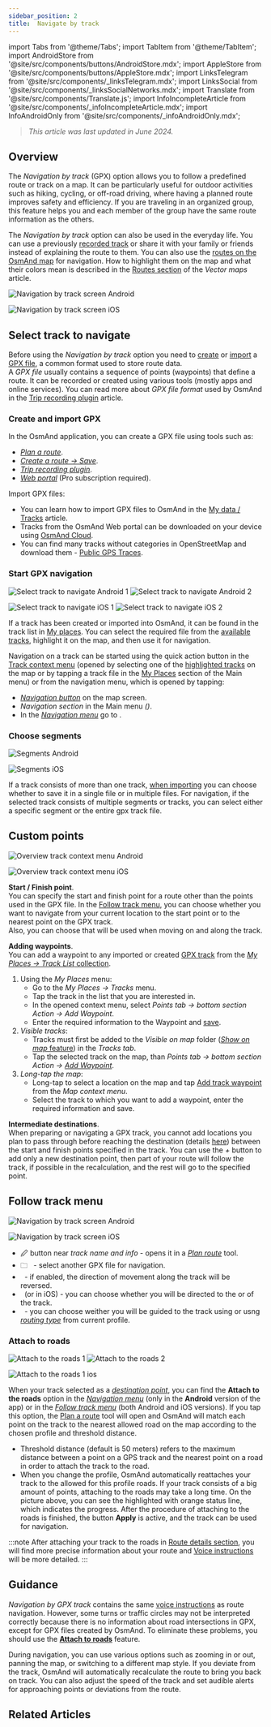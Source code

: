 ```yaml
---
sidebar_position: 2
title:  Navigate by track
---
```


import Tabs from '@theme/Tabs';
import TabItem from '@theme/TabItem';
import AndroidStore from '@site/src/components/buttons/AndroidStore.mdx';
import AppleStore from '@site/src/components/buttons/AppleStore.mdx';
import LinksTelegram from '@site/src/components/_linksTelegram.mdx';
import LinksSocial from '@site/src/components/_linksSocialNetworks.mdx';
import Translate from '@site/src/components/Translate.js';
import InfoIncompleteArticle from '@site/src/components/_infoIncompleteArticle.mdx';
import InfoAndroidOnly from '@site/src/components/_infoAndroidOnly.mdx';

<InfoIncompleteArticle/>

> *This article was last updated in June 2024.*

## Overview

The *Navigation by track* (GPX) option allows you to follow a predefined route or track on a map. It can be particularly useful for outdoor activities such as hiking, cycling, or off-road driving, where having a planned route improves safety and efficiency. If you are traveling in an organized group, this feature helps you and each member of the group have the same route information as the others.   

The *Navigation by track* option can also be used in the everyday life. You can use a previously [recorded track](../../plugins/trip-recording.md) or share it with your family or friends instead of explaining the route to them. You can also use the [routes on the OsmAnd map](../../../../blog/routes/) for navigation. How to highlight them on the map and what their colors mean is described in the [Routes section](../../map/vector-maps.md#routes) of the *Vector maps* article.  

<Tabs groupId="operating-systems">

<TabItem value="android" label="Android">  

![Navigation by track screen Android](@site/static/img/navigation/gpx/navigation_gpx_android.png)

</TabItem>

<TabItem value="ios" label="iOS">

![Navigation by track screen iOS](@site/static/img/navigation/gpx/navigation_gpx_ios.png)

</TabItem>

</Tabs>

## Select track to navigate

Before using the *Navigation by track* option you need to [create](#create-or-import-gpx) or [import](../../personal/tracks/manage-tracks.md#import) a [GPX file](../../../technical/osmand-file-formats/osmand-gpx.md), a common format used to store route data.  
A *GPX file* usually contains a sequence of points (waypoints) that define a route. It can be recorded or created using various tools (mostly apps and online services). You can read more about *GPX file format* used by OsmAnd in the [Trip recording plugin](../../plugins/trip-recording.md#recorded-gpx-file) article.  

### Create and import GPX 

In the OsmAnd application, you can create a GPX file using tools such as:

- *[Plan a route](../../plan-route/create-route.md)*.
- [*Create a route → Save*](./route-details.md#share--export-actions).  
- [*Trip recording plugin*](../../plugins/trip-recording.md).
- [*Web portal*](../../plan-route/web.md#tracks) (Pro subscription required).

Import GPX files:

- You can learn how to import GPX files to OsmAnd in the [My data / Tracks](../../personal/tracks/manage-tracks.md#import) article.
- Tracks from the OsmAnd Web portal can be downloaded on your device using [OsmAnd Cloud](../../personal/osmand-cloud.md).
- You can find many tracks without categories in OpenStreetMap and download them - [Public GPS Traces](https://www.openstreetmap.org/traces).


### Start GPX navigation

<Tabs groupId="operating-systems">

<TabItem value="android" label="Android">  

![Select track to navigate Android 1](@site/static/img/navigation/gpx/follow_track_andr_1.png) ![Select track to navigate Android 2](@site/static/img/navigation/gpx/follow_track_andr_2.png)

</TabItem>

<TabItem value="ios" label="iOS">

![Select track to navigate iOS 1](@site/static/img/navigation/gpx/follow_track_ios_1.png) ![Select track to navigate iOS 2](@site/static/img/navigation/gpx/follow_track_ios_2.png)

</TabItem>

</Tabs>

If a track has been created or imported into OsmAnd, it can be found in the track list in [My places](../../personal/myplaces). You can select the required file from the [available tracks](../../personal/tracks/manage-tracks.md), highlight it on the map, and then use it for navigation.  

Navigation on a track can be started using the quick action button in the [Track context menu](../../map/track-context-menu.md#quick-actions) (opened by selecting one of the [highlighted tracks](./route-navigation.md#previous-route--history) on the map or by tapping a track file in the [My Places](../../personal/myplaces.md) section of the Main menu) or from the navigation menu, which is opened by tapping:

- [*Navigation button*](../../widgets/map-buttons.md#directions) on the map screen.  
- *Navigation section* in the Main menu  *(<Translate android="true" ids="shared_string_menu,shared_string_navigation"/>)*.
- In the [*Navigation menu*](./route-navigation.md#navigation-menu) go to *<Translate android="true" ids="shared_string_settings,follow_track"/>*.  

### Choose segments

<Tabs groupId="operating-systems">

<TabItem value="android" label="Android">  

![Segments Android](@site/static/img/navigation/gpx/segments_andr.png)   

</TabItem>

<TabItem value="ios" label="iOS">

![Segments iOS](@site/static/img/navigation/gpx/segments_ios.png)

</TabItem>

</Tabs>

If a track consists of more than one track, [when importing](../../personal/tracks/manage-tracks.md#import) you can choose whether to save it in a single file or in multiple files. For navigation, if the selected track consists of multiple segments or tracks, you can select either a specific segment or the entire gpx track file.  


## Custom points

<Tabs groupId="operating-systems">

<TabItem value="android" label="Android">

![Overview track context menu Android](@site/static/img/personal/tracks/track_context_overview_andr_1.png)

</TabItem>

<TabItem value="ios" label="iOS">

![Overview track context menu iOS](@site/static/img/personal/tracks/track_context_overview_ios_1.png)

</TabItem>

</Tabs>

**Start / Finish  point**.  
You can specify the start and finish point for a route other than the points used in the GPX file. In the [Follow track menu](#follow-track-menu), you can choose whether you want to navigate from your current location to the start point or to the nearest point on the GPX track.  
Also, you can choose [<Translate android="true" ids="nav_type_hint"/>](../routing/routing-types.md) that will be used when moving on and along the track. 

**Adding waypoints**.  
You can add a waypoint to any imported or created [GPX track](#create-and-import-gpx) from the [*My Places → Track List* collection](../../personal/tracks/manage-tracks.md#view-all-tracks).  
1. Using the *My Places* menu:
    - Go to the *My Places → Tracks* menu. 
    - Tap the track in the list that you are interested in. 
    - In the opened context menu, select *Points tab → bottom section Action → Add Waypoint*.
    - Enter the required information to the Waypoint and [save](../../map/track-context-menu.md#add-waypoint-to-a-track).
2. *Visible tracks*:
    - Tracks must first be added to the *Visible on map* folder ([*Show on map* feature](../../personal/tracks/manage-tracks.md#single-track-menu)) in the *Tracks tab*.
    - Tap the selected track on the map, than *Points tab → bottom section Action → [Add Waypoint](../../map/track-context-menu.md#add-waypoint-to-a-track)*.
3. *Long-tap the map*:
    - Long-tap to select a location on the map and tap [Add track waypoint](../../map/map-context-menu.md#-add--edit--track-waypoint) from the *Map context menu*.
    - Select the track to which you want to add a waypoint, enter the required information and save.

**Intermediate destinations**.  
When preparing or navigating a GPX track, you cannot add locations you plan to pass through before reaching the destination (details [here](../../navigation/setup/route-navigation.md#intermediate-destinations)) between the start and finish points specified in the track. You can use the *+* button to add only a new destination point, then part of your route will follow the track, if possible in the recalculation, and the rest will go to the specified point.




## Follow track menu

<Tabs groupId="operating-systems">

<TabItem value="android" label="Android">  

![Navigation by track screen Android](@site/static/img/navigation/gpx/follow_track_andr_3.png)

</TabItem>

<TabItem value="ios" label="iOS">

![Navigation by track screen iOS](@site/static/img/navigation/gpx/follow_track_ios_3.png)

</TabItem>

</Tabs>

- &#128393; button near *track name and info* - opens it in a [*Plan route*](../../plan-route/create-route.md) tool.
- &#128448; *&nbsp;<Translate android="true" ids="select_another_track"/>* - select another GPX file for navigation.
- *&nbsp;<Translate android="true" ids="gpx_option_reverse_route"/>* - if enabled, the direction of movement along the track will be reversed.
- *&nbsp;<Translate android="true" ids="pass_whole_track_descr"/>* (or *<Translate ios="true" ids="point_to_navigate"/>* in iOS) - you can choose whether you will be directed to the **<Translate android="true" ids="start_of_the_track"/>** or **<Translate android="true" ids="nearest_point"/>** of the track.
- *&nbsp;<Translate android="true" ids="nav_type_hint"/>* - you can choose weither you will be guided to the track using *[<Translate android="true" ids="routing_profile_straightline"/>](../routing/straight-line-routing.md)* or usng *[routing type](../routing/routing-types.md)* from current profile.  

### Attach to roads

<Tabs groupId="operating-systems">

<TabItem value="android" label="Android">  

![Attach to the roads 1](@site/static/img/navigation/gpx/attach_roads_gpx_andr_1.png) ![Attach to the roads 2](@site/static/img/navigation/gpx/attach_roads_gpx_andr_2.png)

</TabItem>

<TabItem value="ios" label="iOS">

![Attach to the roads 1 ios](@site/static/img/navigation/gpx/attach_roads_gpx_ios_1.png)

</TabItem>

</Tabs>

When your track selected as a *[destination point](../setup/route-navigation.md#set-destinations)*, you can find the **Attach to the roads** option in the *[Navigation menu](../setup/route-navigation.md#navigation-menu)* (only in the **Android** version of the app) or in the *[Follow track menu](#follow-track-menu)* (both Android and iOS versions). If you tap this option,  the [Plan a route](../../plan-route/create-route.md#saving-a-route) tool will open and OsmAnd will match each point on the track to the nearest allowed road on the map according to the chosen profile and threshold distance.  

- Threshold distance (default is 50 meters) refers to the maximum distance between a point on a GPS track and the nearest point on a road in order to attach the track to the road.
- When you change the profile, OsmAnd automatically reattaches your track to the allowed for this profile roads.
If your track consists of a big amount of points, attaching to the roads may take a long time. On the picture above, you can see the highlighted with orange status line, which indicates the progress. After the procedure of attaching to the roads is finished, the button **Apply** is active, and the track can be used for navigation.

:::note
After attaching your track to the roads in [Route details section](../setup/route-details.md), you will find more precise information about your route and [Voice instructions](#guidance) will be more detailed.
:::

## Guidance

*Navigation by GPX track* contains the same [voice instructions](../guidance/voice-navigation.md) as route navigation. However, some turns or traffic circles may not be interpreted correctly because there is no information about road intersections in GPX, except for GPX files created by OsmAnd. To eliminate these problems, you should use the [**Attach to roads**](#attach-to-roads) feature.   

During navigation, you can use various options such as zooming in or out, panning the map, or switching to a different map style. If you deviate from the track, OsmAnd will automatically recalculate the route to bring you back on track. You can also adjust the speed of the track and set audible alerts for approaching points or deviations from the route.  


## Related Articles
